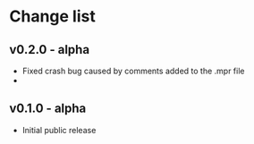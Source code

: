 # Change list

## v0.2.0 - alpha

- Fixed crash bug caused by comments added to the .mpr file
- 

## v0.1.0 - alpha

- Initial public release